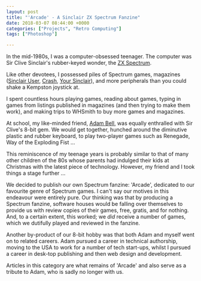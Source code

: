```yaml
---
layout: post
title: "'Arcade' - A Sinclair ZX Spectrum Fanzine"
date: 2018-03-07 08:44:00 +0000
categories: ["Projects", "Retro Computing"]
tags: ["Photoshop"]

---
```

<p>In the mid-1980s, I was a computer-obsessed teenager. The computer was Sir Clive Sinclair's rubber-keyed wonder, the <a href="https://en.wikipedia.org/wiki/ZX_Spectrum">ZX Spectrum</a>.</p>

<p>Like other devotees, I possessed piles of Spectrum games, magazines (<a href="https://www.sinclairuser.com/">Sinclair User</a>, <a href="http://www.crashonline.org.uk/">Crash</a>, <a href="https://www.yoursinclair.co.uk/">Your Sinclair</a>), and more peripherals than you could shake a Kempston joystick at.</p>

I spent countless hours playing games, reading about games, typing in games from listings published in magazines (and then trying to make them work), and making trips to WHSmith to buy more games and magazines.

<p>At school, my like-minded friend, <a href="http://www.adamjohnbell.org/">Adam Bell</a>, was equally enthralled with Sir Clive's 8-bit gem. We would get together, hunched around the diminutive plastic and rubber keyboard, to play two-player games such as Renegade, Way of the Exploding Fist ...</p>

This reminiscence of my teenage years is probably similar to that of many other children of the 80s whose parents had indulged their kids at Christmas with the latest piece of technology. However, my friend and I took things a stage further ...

We decided to publish our own Spectrum fanzine: 'Arcade', dedicated to our favourite genre of Spectrum games. I can't say our motives in this endeavour were entirely pure. Our thinking was that by producing a Spectrum fanzine, software houses would be falling over themselves to provide us with review copies of their games, free, gratis, and for nothing. And, to a certain extent, this worked; we *did* receive a number of games, which we dutifully played and reviewed in the fanzine.

Another by-product of our 8-bit hobby was that both Adam and myself went on to related careers. Adam pursued a career in technical authorship, moving to the USA to work for a number of tech start-ups, whilst I pursued a career in desk-top publishing and then web design and development.

Articles in this category are what remains of 'Arcade' and also serve as a tribute to Adam, who is sadly no longer with us.
